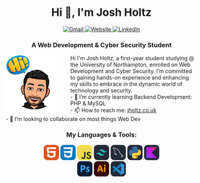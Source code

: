 <!-- TOP IMG -->
<!--<img src="code.jpg" style="height: 40vh; width: 100vw;" alt="Code Image">-->

<!--WELCOME-->
<h1 align='center'>Hi 👋, I'm Josh Holtz</h1>

<div align='center'>
<a href="mailto:contact@jholtz.com">
    <img src="https://img.shields.io/badge/Gmail-D14836?style=for-the-badge&logo=gmail&logoColor=white" alt="Gmail">
</a>
<a href="http://www.jholtz.co.uk">
    <img src="https://img.shields.io/badge/website-000000?style=for-the-badge&logo=About.me&logoColor=white" alt="Website"> <!--OR PORTFOLIO ICON: https://img.shields.io/badge/Portfolio-255E63?style=for-the-badge&logo=About.me&logoColor=white -->
</a>
<a href="https://www.linkedin.com/in/joshua-holtz-030b42278/" target="_blank">
    <img src="https://img.shields.io/badge/LinkedIn-0077B5?style=for-the-badge&logo=linkedin&logoColor=white" alt="LinkedIn">
</a>
</div>

<h3 align='center'>A Web Development & Cyber Security Student</h3>    

<img align="left" src="original-6F2018C6-E372-4B90-B8D2-45F3F07D3251.jpeg" alt='welcomeImg' width="150" height="150" style="margin-right: 20px;"/>

<!--ABOUT-->
<p>
  <div margin-to= 1em; margin-bottom= 1em>
    Hi I'm Josh Holtz, a first-year student studying @ the University of Northampton, enrolled on Web Development and Cyber Security. I’m committed to gaining hands-on experience and enhancing my skills to embrace in the dynamic world of technology and security.
  </div>

  <div>
  - 🌱 I’m currently learning Backend Development: PHP & MySQL<br>
  - 📫 How to reach me: <a href="http://www.jholtz.co.uk" target="_blank">jholtz.co.uk</a><br>
  - 👯 I’m looking to collaborate on most things Web Dev

  </div>
</p>

<!-- CODE LANGS -->
<div align='center'>
<h3>My Languages & Tools: </h3>
    <p> 
      <img src="HTML.svg" width="40" height="40" alt="HTML Logo" />
      <img src="CSS.svg" width="40" height="40" alt="CSS Logo" />
      <img src="JavaScript.svg" width="40" height="40" alt="JS Logo" />
      <img src="TailwindCSS-Dark.svg" width="40" height="40" alt="Tailwind Logo" />
      <img src="MySQL-Dark.svg" width="40" height="40" alt="SQL Logo" />
      <img src="Python-Dark.svg" width="40" height="40" alt="Python Logo" />
      <img src="Kotlin-Dark.svg" width="40" height="40" alt="Kotlin Logo" />
    <br>
      <img src="Photoshop.svg" width="40" height="40" alt="Photoshop Img">
      <img src="Illustrator.svg" width="40" height="40" alt="Illustrator Img">
      <img src="VSCode-Dark.svg" width="40" height="40" alt="VSCode Img">
    </p>
</div>
<!--
<h3 align="left">Connect with me:</h3>
<p align="left">
<a href="https://linkedin.com/in/joshua holtz" target="blank"><img align="center" src="https://raw.githubusercontent.com/rahuldkjain/github-profile-readme-generator/master/src/images/icons/Social/linked-in-alt.svg" alt="joshua holtz" height="30" width="40" /></a>
</p>
-->


<!--
**JoshHoltz/JoshHoltz** is a ✨ _special_ ✨ repository because its `README.md` (this file) appears on your GitHub profile.

Here are some ideas to get you started:

- 🔭 I’m currently working on ...
- 🌱 I’m currently learning ...
- 👯 I’m looking to collaborate on ...
- 🤔 I’m looking for help with ...
- 💬 Ask me about ...
- 📫 How to reach me: ...
- 😄 Pronouns: ...
- ⚡ Fun fact: ...
-->
